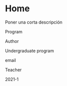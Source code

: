 # Home

Poner una corta descripción

Program

Author

Undergraduate program

email

Teacher

2021-1
